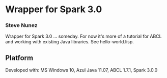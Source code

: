# Wrapper for Spark 3.0
### Steve Nunez

Wrapper for Spark 3.0 ... someday. For now it's more of a tutorial for ABCL and working with existing Java libraries. See hello-world.lisp.

## Platform

Developed with: MS Windows 10, Azul Java 11.07, ABCL 1.7.1, Spark 3.0.0

